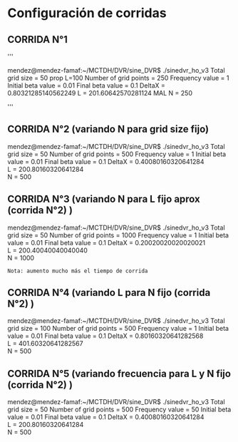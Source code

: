 # Configuración de corridas

## CORRIDA N°1
'''

mendez@mendez-famaf:~/MCTDH/DVR/sine_DVR$ ./sinedvr_ho_v3 
	Total grid size = 50 prop L=100
	Number of grid points = 250 
	Frequency value = 1
	Initial beta value = 0.01
	Final beta value = 0.1
	DeltaX =   0.80321285140562249 
	L =    201.60642570281124      MAL
	N =          250

'''

## CORRIDA N°2 (variando N para grid size fijo)

mendez@mendez-famaf:~/MCTDH/DVR/sine_DVR$ ./sinedvr_ho_v3 
	Total grid size = 50
	Number of grid points = 500
	Frequency value = 1
	Initial beta value = 0.01
	Final beta value = 0.1
	DeltaX =   0.40080160320641284     
	L =    200.80160320641284     
	N =          500
	
## CORRIDA N°3 (variando N para L fijo aprox (corrida N°2) )

mendez@mendez-famaf:~/MCTDH/DVR/sine_DVR$ ./sinedvr_ho_v3 
	Total grid size = 50
	Number of grid points = 1000
	Frequency value = 1
	Initial beta value = 0.01
	Final beta value = 0.1
	DeltaX =   0.20020020020020021     
	L =    200.40040040040040     
	N =         1000

	Nota: aumento mucho más el tiempo de corrida
	
## CORRIDA N°4 (variando L para N fijo (corrida N°2) )

mendez@mendez-famaf:~/MCTDH/DVR/sine_DVR$ ./sinedvr_ho_v3 
	Total grid size = 100
	Number of grid points = 500
	Frequency value = 1
	Initial beta value = 0.01
	Final beta value = 0.1
	DeltaX =   0.80160320641282568     
	L =    401.60320641282567     
	N =          500
	
## CORRIDA N°5 (variando frecuencia para L y N fijo (corrida N°2) )

mendez@mendez-famaf:~/MCTDH/DVR/sine_DVR$ ./sinedvr_ho_v3 
	Total grid size = 50
	Number of grid points = 500
	Frequency value = 50
	Initial beta value = 0.01
	Final beta value = 0.1
	DeltaX =   0.40080160320641284     
	L =    200.80160320641284     
	N =          500
